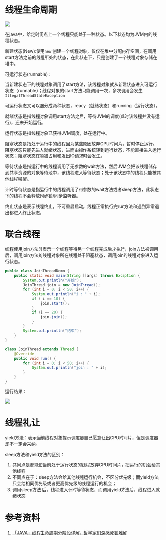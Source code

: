 <!--
 * @Description: 
 * @Author: Alone
 * @Date: 2022-05-04 10:13:37
 * @LastEditors: Alone
 * @LastEditTime: 2022-05-04 16:05:32
-->
# 线程生命周期

![](https://p1-jj.byteimg.com/tos-cn-i-t2oaga2asx/gold-user-assets/2020/7/1/1730adda067993c5~tplv-t2oaga2asx-zoom-in-crop-mark:1304:0:0:0.awebp)

在java中，给定时间点上一个线程只能处于一种状态。以下状态均为JVM内的线程状态。

新建状态(New):使用`new` 创建一个线程对象，仅仅在堆中分配内存空间，在调用start方法之前的线程所处的状态，在此状态下，只是创建了一个线程对象存储在堆中。

可运行状态(runnable)：

当新建状态下的线程对象调用了start方法，该线程对象就从新建状态进入可运行状态（runnable）；线程对象的start方法只能调用一次，多次调用会发生`IllegalThreadStateException` 

可运行状态又可以细分成两种状态，ready（就绪状态）和running（运行状态）。

就绪状态是指线程对象调用start方法之后，等待JVM的调度(此时该线程并没有运行)，还未开始运行。

运行状态是指线程对象已获得JVM调度，处在运行中。

阻塞状态是指处于运行中的线程因为某些原因放弃CPU时间片，暂时停止运行。阻塞状态只能先进入就绪状态，进而由操作系统转到运行状态，不能直接进入运行状态；阻塞状态在锁被占用和发出IO请求时会发生。

等待状态是指运行中的线程调用了无参数的wait方法，然后JVM会把该线程储存到共享资源的对象等待池中，该线程进入等待状态；处于该状态中的线程只能被其他线程唤醒。

计时等待状态是指运行中的线程调用了带参数的wait方法或者sleep方法，此状态下的线程不会释放同步锁/同步监听器。

终止状态是表示线程终止，不可重启启动。线程正常执行完run方法和遇到异常退出都进入终止状态。

# 联合线程

线程使用join方法时表示一个线程等待另一个线程完成后才执行，join方法被调用后，调用join方法的线程对象所在线程处于阻塞状态，调用join的线程对象进入运行状态。

```java
public class JoinThreadDemo {
    public static void main(String []args) throws Exception {
       	System.out.println("开始");
		JoinThread join = new JoinThread();
		for (int i = 0; i < 50; i++) {
			System.out.println("i : " + i);
			if ( i == 10) {
				join.start();
			}
			if (i == 20) {
				join.join();
			}
		}
		System.out.println("结束");
    }
}

class JoinThread extends Thread {
	@Override
	public void run() {
		for (int i = 0; i < 50; i++) {
			System.out.println("join : " + i);
		}
	}
}

```

运行结果：

![](https://p1-jj.byteimg.com/tos-cn-i-t2oaga2asx/gold-user-assets/2020/7/1/1730adda13fc888d~tplv-t2oaga2asx-zoom-in-crop-mark:1304:0:0:0.awebp)

# 线程礼让

yield方法：表示当前线程对象提示调度器自己愿意让出CPU时间片，但是调度器却不一定会采纳。

sleep方法和yield方法的区别：

1. 共同点是都能使当前处于运行状态的线程放弃CPU时间片，把运行的机会给其他线程
2. 不同点在于：sleep方法会给其他线程运行机会，不区分优先级；而yield方法只会给相同优先级或者更高优先级的线程运行的机会；
3. 调用sleep方法 后，线程进入计时等待状态，而调用yield方法后，线程进入就绪状态

# 参考资料

1. [「JAVA」线程生命周期分阶段详解，哲学家们深感死锁难解](https://juejin.cn/post/6845166890399055886)